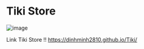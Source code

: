 # Tiki Store

![image](https://user-images.githubusercontent.com/86513245/123665011-16739400-d862-11eb-884a-a0978e2ae019.png)

Link Tiki Store !!
https://dinhminh2810.github.io/Tiki/
